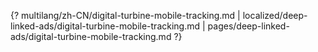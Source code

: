 {? multilang/zh-CN/digital-turbine-mobile-tracking.md | localized/deep-linked-ads/digital-turbine-mobile-tracking.md | pages/deep-linked-ads/digital-turbine-mobile-tracking.md ?}
